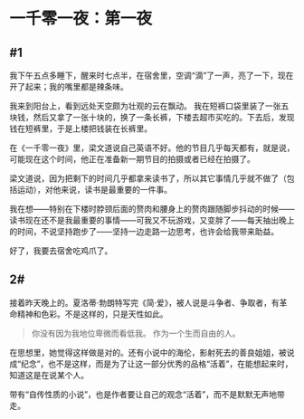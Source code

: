 # 一千零一夜：第一夜

## #1

我下午五点多睡下，醒来时七点半，在宿舍里，空调“滴”了一声，亮了一下，现在开了起来；我的嘴里都是辣条味。

我来到阳台上，看到远处天空颇为壮观的云在飘动。 我在短裤口袋里装了一张五块钱，然后又拿了一张十块的，换了一条长裤，下楼去超市买吃的。下去后，发现钱在短裤里，于是上楼把钱装在长裤里。

在《一千零一夜》里，梁文道说自己英语不好。他的节目几乎每天都有，就是说，可能现在这个时间，他正在准备新一期节目的拍摄或者已经在拍摄了。

梁文道说，因为把剩下的时间几乎都拿来读书了，所以其它事情几乎就不做了（包括运动），对他来说，读书是最重要的一件事。

我在想――特别在下楼时脖颈后面的赘肉和腰身上的赘肉跟随脚步抖动的时候――读书现在还不是我最重要的事情――可我又不玩游戏，又变胖了――每天抽出晚上的时间，不说坚持跑步了――坚持一边走路一边思考，也许会给我带来助益。

好了，我要去宿舍吃鸡爪了。

## 2#

接着昨天晚上的。夏洛蒂·勃朗特写完《简·爱》，被人说是斗争者、争取者，有革命精神和色彩。不是这样的，只是天性如此。

> 你没有因为我地位卑微而看低我。
> 作为一个生而自由的人。

在思想里，她觉得这样做是对的。还有小说中的海伦，影射死去的善良姐姐，被说成“纪念”，也不是这样，而是为了让这一部分优秀的品格“活着”，在能想起来时，知道这是在说某个人。

带有“自传性质的小说”，也是作者要让自己的观念“活着”，而不是默默无声地带走。
